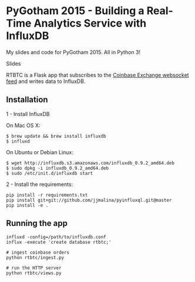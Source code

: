 # PyGotham 2015 - Building a Real-Time Analytics Service with InfluxDB

My slides and code for PyGotham 2015. All in Python 3!

Slides

RTBTC is a Flask app that subscribes to the [Coinbase Exchange websocket feed](https://docs.exchange.coinbase.com/?python#websocket-feed) and writes data to InfluxDB.

## Installation

1 - Install InfluxDB

On Mac OS X:

```
$ brew update && brew install influxdb
$ influxd
```

On Ubuntu or Debian Linux:

```
$ wget http://influxdb.s3.amazonaws.com/influxdb_0.9.2_amd64.deb
$ sudo dpkg -i influxdb_0.9.2_amd64.deb
$ sudo /etc/init.d/influxdb start
```

2 - Install the requirements:

```
pip install -r requirements.txt
pip install git+git://github.com/jjmalina/pyinfluxql.git@master
pip install -e .
```

## Running the app

```
influxd -config=/path/to/influxdb.conf
influx -execute 'create database rtbtc;'

# ingest coinbase orders
python rtbtc/ingest.py

# run the HTTP server
python rtbtc/views.py
```